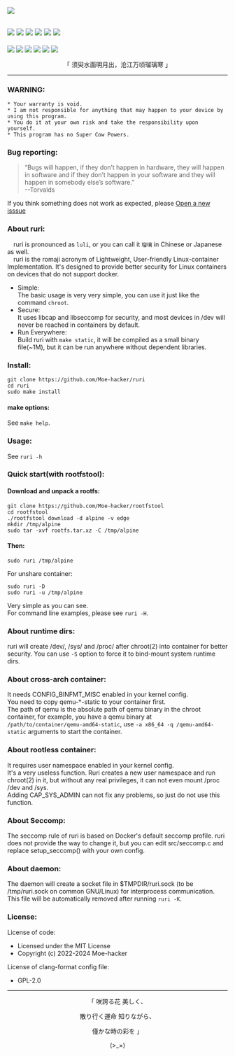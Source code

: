 
![](https://github.com/Moe-hacker/ruri/raw/main/logo/logo.png)

![](https://img.shields.io/github/stars/Moe-hacker/ruri?style=for-the-badge&color=fee4d0&logo=Google%20Bard&logoColor=fee4d0)
![](https://img.shields.io/github/forks/Moe-hacker/ruri?style=for-the-badge&color=fee4d0&logo=git&logoColor=fee4d0)
![](https://img.shields.io/github/license/Moe-hacker/ruri?style=for-the-badge&color=fee4d0&logo=readme&logoColor=fee4d0)
![](https://img.shields.io/github/repo-size/Moe-hacker/ruri?style=for-the-badge&color=fee4d0&logo=files&logoColor=fee4d0)
![](https://img.shields.io/github/last-commit/Moe-hacker/ruri?style=for-the-badge&color=fee4d0&logo=codeigniter&logoColor=fee4d0)
![](https://img.shields.io/badge/language-c-green?style=for-the-badge&color=fee4d0&logo=Codio&logoColor=fee4d0)
-----
![](https://img.shields.io/badge/tested%20on-my%20machine-fee4d0?style=for-the-badge&color=fee4d0&logo=cachet&logoColor=fee4d0)
![](https://img.shields.io/badge/it%20works-why-fee4d0?style=for-the-badge&color=fee4d0&logo=frontendmentor&logoColor=fee4d0)
![](https://img.shields.io/badge/contain-cats-fee4d0?style=for-the-badge&color=fee4d0&logo=Aiqfome&logoColor=fee4d0)
![](https://img.shields.io/badge/gugu-everyday-fee4d0?style=for-the-badge&color=fee4d0&logo=fluentd&logoColor=fee4d0)
![](https://img.shields.io/badge/powered%20by-water-fee4d0?style=for-the-badge&color=fee4d0&logo=Deluge&logoColor=fee4d0)
![](https://img.shields.io/badge/ages-18%2B-fee4d0?style=for-the-badge&color=fee4d0&logo=erlang&logoColor=fee4d0)

<p align="center">「 须臾水面明月出，沧江万顷瑠璃寒 」</p>

-----------------     
### WARNING:      
```
* Your warranty is void.
* I am not responsible for anything that may happen to your device by using this program.
* You do it at your own risk and take the responsibility upon yourself.
* This program has no Super Cow Powers.
```
### Bug reporting:
> “Bugs will happen, if they don’t happen in hardware, they will happen in software and if they don’t happen in your software and they will happen in somebody else’s software.”      
> --Torvalds

If you think something does not work as expected, please [Open a new isssue](https://github.com/Moe-hacker/ruri/issues)      
### About ruri:         
&emsp;ruri is pronounced as  `luli`, or you can call it `瑠璃` in Chinese or Japanese as well.       
&emsp;ruri is the romaji acronym of Lightweight, User-friendly Linux-container Implementation. It's designed to provide better security for Linux containers on devices that do not support docker.       
- Simple:      
The basic usage is very very simple, you can use it just like the command `chroot`.
- Secure:      
It uses libcap and libseccomp for security, and most devices in /dev will never be reached in containers by default.
- Run Everywhere:      
Build ruri with `make static`, it will be compiled as a small binary file(~1M), but it can be run anywhere without dependent libraries.      

### Install:      
```
git clone https://github.com/Moe-hacker/ruri
cd ruri
sudo make install
```
#### make options:
See `make help`.      

### Usage:    
See `ruri -h`
### Quick start(with rootfstool):
#### Download and unpack a rootfs:
```
git clone https://github.com/Moe-hacker/rootfstool
cd rootfstool
./rootfstool download -d alpine -v edge
mkdir /tmp/alpine
sudo tar -xvf rootfs.tar.xz -C /tmp/alpine
```
#### Then:
```
sudo ruri /tmp/alpine
```
For unshare container:      
```
sudo ruri -D
sudo ruri -u /tmp/alpine
```
Very simple as you can see.    
For command line examples, please see `ruri -H`.      
### About runtime dirs:
ruri will create /dev/, /sys/ and /proc/ after chroot(2) into container for better security. You can use `-S` option to force it to bind-mount system runtime dirs.      
### About cross-arch container:
It needs CONFIG_BINFMT_MISC enabled in your kernel config.      
You need to copy qemu-*-static to your container first.      
The path of qemu is the absolute path of qemu binary in the chroot container, for example, you have a qemu binary at `/path/to/container/qemu-amd64-static`, use `-a x86_64 -q /qemu-amd64-static` arguments to start the container.
### About rootless container:
It requires user namespace enabled in your kernel config.      
It's a very useless function. Ruri creates a new user namespace and run chroot(2) in it, but without any real privileges, it can not even mount /proc /dev and /sys.       
Adding CAP_SYS_ADMIN can not fix any problems, so just do not use this function.      
### About Seccomp:
The seccomp rule of ruri is based on Docker's default seccomp profile. ruri does not provide the way to change it, but you can edit src/seccomp.c and replace setup_seccomp() with your own config.      
### About daemon:
The daemon will create a socket file in $TMPDIR/ruri.sock (to be /tmp/ruri.sock on common GNU/Linux) for interprocess communication. This file will be automatically removed after running `ruri -K`.         
### License:
License of code:      
- Licensed under the MIT License      
- Copyright (c) 2022-2024 Moe-hacker      

License of clang-format config file:      
- GPL-2.0      
--------
<p align="center">「 咲誇る花 美しく、</p>    
<p align="center">散り行く運命 知りながら、</p>    
<p align="center">僅かな時の彩を 」</p>          
<p align="center">(>_×)</p>
